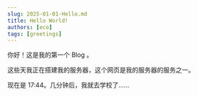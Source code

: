 ```yaml
---
slug: 2025-01-01-Hello.md
title: Hello World!
authors: [eco]
tags: [greetings]
---
```


<!--truncate-->
你好！这是我的第一个 Blog 。

这些天我正在搭建我的服务器，这个网页是我的服务器的服务之一。

现在是 17:44。几分钟后，我就去学校了……
